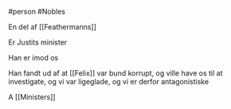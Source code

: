 #person 
#Nobles 

En del af [[Feathermanns]]

Er Justits minister

Han er imod os

Han fandt ud af at [[Felix]] var bund korrupt, og ville have os til at investigate, og vi var ligeglade, og vi er derfor antagonistiske

A [[Ministers]]